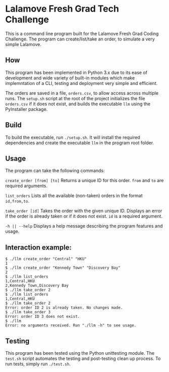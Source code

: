 # Lalamove Fresh Grad Tech Challenge
This is a command line program built for the Lalamove Fresh Grad Coding Challenge.
The program can create/list/take an order, to simulate a very simple Lalamove.

## How
This program has been implemented in Python 3.x due to its ease of development
and wide variety of built-in modules which make implemntation of a CLI, testing
and deployment very simple and efficient.

The orders are saved in a file, `orders.csv`, to allow access across multiple runs.
The `setup.sh` script at the root of the project initializes the file `orders.csv`
if it does not exist, and builds the executable `llm` using the PyInstaller package.

## Build
To build the executable, run `./setup.sh`. It will install the required dependencies
and create the executable `llm` in the program root folder.

## Usage
The program can take the following commands:

`create_order [from] [to]`
Returns a unique ID for this order.
`from` and `to` are required arguments.

`list_orders`
Lists all the available (non-taken) orders in the format
`id,from,to`.

`take_order [id]`
Takes the order with the given unique ID.
Displays an error if the order is already taken or if it does not exist.
`id` is a required argument.

`-h || --help`
Displays a help message describing the program features and usage. 

## Interaction example:
```
$ ./llm create_order "Central" "HKU"
1
$ ./llm create_order "Kennedy Town" "Discovery Bay"
2
$ ./llm list_orders
1,Central,HKU
2,Kennedy Town,Discovery Bay
$ ./llm take_order 2
$ ./llm list_orders
1,Central,HKU
$ ./llm take_order 2
Error: order ID 2 is already taken. No changes made.
$ ./llm take_order 3
Error: order ID 3 does not exist.
$ ./llm
Error: no arguments received. Run "./llm -h" to see usage.
```

## Testing
This program has been tested using the Python unittesting module.
The `test.sh` script automates the testing and post-testing clean up process.
To run tests, simply run `./test.sh`.
